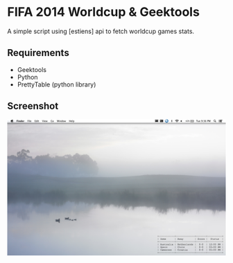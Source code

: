 FIFA 2014 Worldcup & Geektools
=========

A simple script using [estiens] api to fetch worldcup games stats.


Requirements
------

* Geektools
* Python
* PrettyTable (python library)
 
Screenshot
------
![](https://raw.githubusercontent.com/dmlittle/worldcup-geektools/master/screenshot.png)
